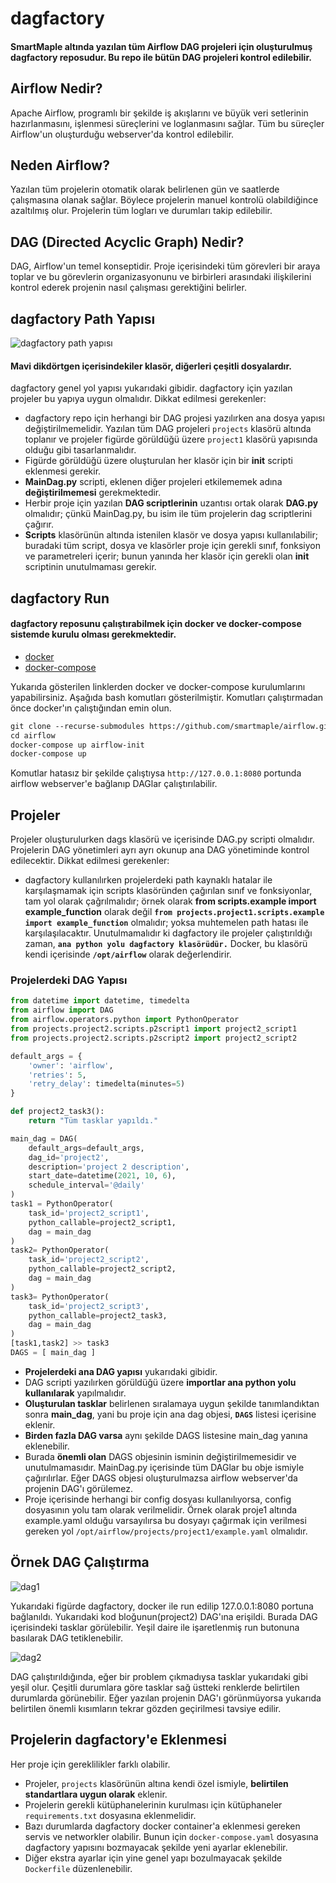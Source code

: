 # dagfactory
#### SmartMaple altında yazılan tüm Airflow DAG projeleri için oluşturulmuş dagfactory reposudur. Bu repo ile bütün DAG projeleri kontrol edilebilir.

## Airflow Nedir?
Apache Airflow, programlı bir şekilde iş akışlarını ve büyük veri setlerinin hazırlanmasını, işlenmesi süreçlerini ve loglanmasını sağlar. Tüm bu süreçler Airflow'un oluşturduğu webserver'da kontrol edilebilir.

## Neden Airflow?
Yazılan tüm projelerin otomatik olarak belirlenen gün ve saatlerde çalışmasına olanak sağlar. Böylece projelerin manuel kontrolü olabildiğince azaltılmış olur. Projelerin tüm logları ve durumları takip edilebilir. 

## DAG (Directed Acyclic Graph) Nedir?
DAG, Airflow'un temel konseptidir. Proje içerisindeki tüm görevleri bir araya toplar ve bu görevlerin organizasyonunu ve birbirleri arasındaki ilişkilerini kontrol ederek projenin nasıl çalışması gerektiğini belirler.

## dagfactory Path Yapısı
![dagfactory path yapısı](images/dagfactory.png "dagfactory")
#### Mavi dikdörtgen içerisindekiler klasör, diğerleri çeşitli dosyalardır.
dagfactory genel yol yapısı yukarıdaki gibidir. dagfactory için yazılan projeler bu yapıya uygun olmalıdır. Dikkat edilmesi gerekenler:
  * dagfactory repo için herhangi bir DAG projesi yazılırken ana dosya yapısı değiştirilmemelidir. Yazılan tüm DAG projeleri ```projects``` klasörü altında toplanır ve projeler figürde görüldüğü üzere ```project1``` klasörü yapısında olduğu gibi tasarlanmalıdır.
  * Figürde görüldüğü üzere oluşturulan her klasör için bir **init** scripti eklenmesi gerekir.
  * **MainDag.py** scripti, eklenen diğer projeleri etkilememek adına **değiştirilmemesi** gerekmektedir.
  * Herbir proje için yazılan **DAG scriptlerinin** uzantısı ortak olarak **DAG.py** olmalıdır; çünkü MainDag.py, bu isim ile tüm projelerin dag scriptlerini çağırır.
  * **Scripts** klasörünün altında istenilen klasör ve dosya yapısı kullanılabilir; buradaki tüm script, dosya ve klasörler proje için gerekli sınıf, fonksiyon ve parametreleri içerir; bunun yanında her klasör için gerekli olan **init** scriptinin unutulmaması gerekir.
  
 ## dagfactory Run
 #### dagfactory reposunu çalıştırabilmek için docker ve docker-compose sistemde kurulu olması gerekmektedir. 
  * [docker](https://docs.docker.com/engine/install/) 
  * [docker-compose](https://docs.docker.com/compose/install/)
  
Yukarıda gösterilen linklerden docker ve docker-compose kurulumlarını yapabilirsiniz. Aşağıda bash komutları gösterilmiştir. Komutları çalıştırmadan önce docker'ın çalıştığından emin olun.

```diff
git clone --recurse-submodules https://github.com/smartmaple/airflow.git
cd airflow
docker-compose up airflow-init
docker-compose up
```
Komutlar hatasız bir şekilde çalıştıysa ```http://127.0.0.1:8080``` portunda airflow webserver'e bağlanıp DAGlar çalıştırılabilir.

## Projeler
Projeler oluşturulurken dags klasörü ve içerisinde DAG.py scripti olmalıdır. Projelerin DAG yönetimleri ayrı ayrı okunup ana DAG yönetiminde kontrol edilecektir.
Dikkat edilmesi gerekenler:
  * dagfactory kullanılırken projelerdeki path kaynaklı hatalar ile karşılaşmamak için scripts klasöründen çağırılan sınıf ve fonksiyonlar, tam yol olarak çağrılmalıdır; örnek olarak  **from scripts.example import example_function** olarak değil **```from projects.project1.scripts.example import example_function```** olmalıdır; yoksa muhtemelen path hatası ile karşılaşılacaktır. Unutulmamalıdır ki dagfactory ile projeler çalıştırıldığı zaman, **```ana python yolu dagfactory klasörüdür.```** Docker, bu klasörü kendi içerisinde **```/opt/airflow```** olarak değerlendirir.
### Projelerdeki DAG Yapısı
```python
from datetime import datetime, timedelta
from airflow import DAG
from airflow.operators.python import PythonOperator
from projects.project2.scripts.p2script1 import project2_script1
from projects.project2.scripts.p2script2 import project2_script2

default_args = {
    'owner': 'airflow',
    'retries': 5,
    'retry_delay': timedelta(minutes=5)
}

def project2_task3():
    return "Tüm tasklar yapıldı."

main_dag = DAG(
    default_args=default_args,
    dag_id='project2',
    description='project 2 description',
    start_date=datetime(2021, 10, 6),
    schedule_interval='@daily'
)
task1 = PythonOperator(
    task_id='project2_script1',
    python_callable=project2_script1,
    dag = main_dag
)
task2= PythonOperator(
    task_id='project2_script2',
    python_callable=project2_script2,
    dag = main_dag
)
task3= PythonOperator(
    task_id='project2_script3',
    python_callable=project2_task3,
    dag = main_dag
)
[task1,task2] >> task3
DAGS = [ main_dag ]
```
  * **Projelerdeki ana DAG yapısı** yukarıdaki gibidir.
  * DAG scripti yazılırken görüldüğü üzere **importlar ana python yolu kullanılarak** yapılmalıdır.
  * **Oluşturulan tasklar** belirlenen sıralamaya uygun şekilde tanımlandıktan sonra **main_dag**, yani bu proje için ana dag objesi, **```DAGS```** listesi içerisine eklenir.
  * **Birden fazla DAG varsa** aynı şekilde DAGS listesine main_dag yanına eklenebilir.
  * Burada **önemli olan** DAGS objesinin isminin değiştirilmemesidir ve unutulmamasıdır. MainDag.py içerisinde tüm DAGlar bu obje ismiyle çağırılırlar. Eğer DAGS objesi oluşturulmazsa airflow webserver'da projenin DAG'ı görülemez.
  *  Proje içerisinde herhangi bir config dosyası kullanılıyorsa, config dosyasının yolu tam olarak verilmelidir. Örnek olarak proje1 altında example.yaml olduğu varsayılırsa bu dosyayı çağırmak için verilmesi gereken yol ```/opt/airflow/projects/project1/example.yaml``` olmalıdır.
## Örnek DAG Çalıştırma
![dag1](images/dag1.png "dag1")

Yukarıdaki figürde dagfactory, docker ile run edilip 127.0.0.1:8080 portuna bağlanıldı. Yukarıdaki kod bloğunun(project2) DAG'ına erişildi. Burada DAG içerisindeki tasklar görülebilir. Yeşil daire ile işaretlenmiş run butonuna basılarak DAG tetiklenebilir.

![dag2](images/dag2.png "dag2")

DAG çalıştırıldığında, eğer bir problem çıkmadıysa tasklar yukarıdaki gibi yeşil olur. Çeşitli durumlara göre tasklar sağ üstteki renklerde belirtilen durumlarda görünebilir. Eğer yazılan projenin DAG'ı görünmüyorsa yukarıda belirtilen önemli kısımların tekrar gözden geçirilmesi tavsiye edilir.

## Projelerin dagfactory'e Eklenmesi
Her proje için gereklilikler farklı olabilir.
 * Projeler, ```projects``` klasörünün altına kendi özel ismiyle, **belirtilen standartlara uygun olarak** eklenir.
 * Projelerin gerekli kütüphanelerinin kurulması için kütüphaneler ```requirements.txt``` dosyasına eklenmelidir.
 * Bazı durumlarda dagfactory docker container'a eklenmesi gereken servis ve networkler olabilir. Bunun için ```docker-compose.yaml``` dosyasına dagfactory yapısını bozmayacak şekilde yeni ayarlar eklenebilir.
 * Diğer ekstra ayarlar için yine genel yapı bozulmayacak şekilde ```Dockerfile``` düzenlenebilir.
 



  
